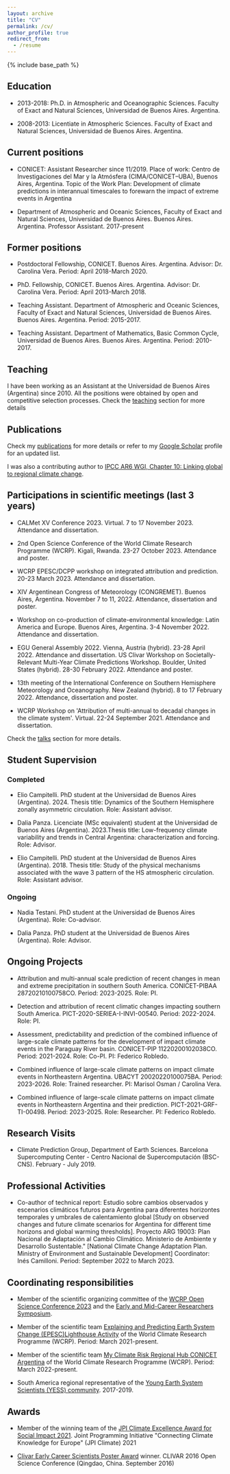 ```yaml
---
layout: archive
title: "CV"
permalink: /cv/
author_profile: true
redirect_from:
  - /resume
---
```


{% include base_path %}

## Education

* 2013-2018: Ph.D. in Atmospheric and Oceanographic Sciences. Faculty of Exact and Natural Sciences, Universidad de Buenos Aires. Argentina.

* 2008-2013: Licentiate in Atmospheric Sciences. Faculty of Exact and Natural Sciences, Universidad de Buenos Aires. Argentina.

## Current positions
* CONICET: Assistant Researcher since 11/2019. 
Place of work: Centro de Investigaciones del Mar y la Atmósfera (CIMA/CONICET–UBA), Buenos Aires, Argentina. 
Topic of the Work Plan: Development of climate predictions in interannual timescales to forewarn the impact of extreme events in Argentina

* Department of Atmospheric and Oceanic Sciences, Faculty of Exact and Natural Sciences, Universidad de Buenos Aires. Buenos Aires. Argentina.
Professor Assistant. 2017-present

## Former positions
* Postdoctoral Fellowship, CONICET. Buenos Aires. Argentina. Advisor: Dr. Carolina Vera. Period: April 2018-March 2020.

* PhD. Fellowship, CONICET. Buenos Aires. Argentina. Advisor: Dr. Carolina Vera. Period: April 2013-March 2018.

* Teaching Assistant. Department of Atmospheric and Oceanic Sciences, Faculty of Exact and Natural Sciences, Universidad de Buenos Aires. Buenos Aires. Argentina. Period: 2015-2017.

* Teaching Assistant. Department of Mathematics, Basic Common Cycle, Universidad de Buenos Aires. Buenos Aires. Argentina. Period: 2010-2017.

## Teaching

I have been working as an Assistant at the Universidad de Buenos Aires (Argentina) since 2010. All the positions were obtained by open and competitive selection processes. Check the [teaching](https://lbdiaz.github.io/teaching/) section for more details

## Publications

Check my [publications](https://lbdiaz.github.io/publications/) for more details or refer to my [Google Scholar](https://scholar.google.com/citations?user=_ahb9y0AAAAJ&hl=es) profile for an updated list. 

I was also a contributing author to [IPCC AR6 WGI, Chapter 10: Linking global to regional climate change](https://www.ipcc.ch/report/ar6/wg1/chapter/chapter-10/).

## Participations in scientific meetings (last 3 years)

* CALMet XV Conference 2023. Virtual. 7 to 17 November 2023. Attendance and dissertation.

* 2nd Open Science Conference of the World Climate Research Programme (WCRP). Kigali, Rwanda. 23-27 October 2023. Attendance and poster.

* WCRP EPESC/DCPP workshop on integrated attribution and prediction. 20-23 March 2023. Attendance and dissertation.

* XIV Argentinean Congress of Meteorology (CONGREMET). Buenos Aires, Argentina. November 7 to 11, 2022. Attendance, dissertation and poster.

* Workshop on co-production of climate-environmental knowledge: Latin America and Europe. Buenos Aires, Argentina. 3-4 November 2022. Attendance and dissertation.

* EGU General Assembly 2022. Vienna, Austria (hybrid). 23-28 April 2022. Attendance and dissertation.
US Clivar Workshop on Societally-Relevant Multi-Year Climate Predictions Workshop. Boulder, United States (hybrid). 28-30 February 2022. Attendance and poster.

* 13th meeting of the International Conference on Southern Hemisphere Meteorology and Oceanography. New Zealand (hybrid). 8 to 17 February 2022. Attendance, dissertation and poster.

* WCRP Workshop on 'Attribution of multi-annual to decadal changes in the climate system'. Virtual. 22-24 September 2021. Attendance and dissertation.

Check the [talks](https://lbdiaz.github.io/talks/) section for more details.

## Student Supervision

### Completed

* Elio Campitelli. PhD student at the Universidad de Buenos Aires (Argentina). 2024.
Thesis title: Dynamics of the Southern Hemisphere zonally asymmetric circulation.
Role: Assistant advisor.

* Dalia Panza. Licenciate (MSc equivalent) student at the Universidad de Buenos Aires (Argentina). 2023.Thesis title: Low-frequency climate variability and trends in Central Argentina: characterization and forcing. 
Role: Advisor.

* Elio Campitelli. PhD student at the Universidad de Buenos Aires (Argentina). 2018.
Thesis title: Study of the physical mechanisms associated with the wave 3 pattern of the HS atmospheric circulation. 
Role: Assistant advisor.

### Ongoing

* Nadia Testani. PhD student at the Universidad de Buenos Aires (Argentina). 
Role: Co-advisor.

* Dalia Panza. PhD student at the Universidad de Buenos Aires (Argentina). 
Role: Advisor.

## Ongoing Projects

* Attribution and multi-annual scale prediction of recent changes in mean and extreme precipitation in southern South America. CONICET-PIBAA 28720210100758CO. Period: 2023-2025. Role: PI.

* Detection and attribution of recent climatic changes impacting southern South America. PICT-2020-SERIEA-I-INVI-00540. Period: 2022-2024. Role: PI.

* Assessment, predictability and prediction of the combined influence of large-scale climate patterns for the development of impact climate events in the Paraguay River basin. CONICET-PIP 11220200102038CO. Period: 2021-2024. Role: Co-PI. PI: Federico Robledo.

* Combined influence of large-scale climate patterns on impact climate events in Northeastern Argentina. UBACYT 20020220100075BA. Period: 2023-2026. Role: Trained researcher. PI: Marisol Osman / Carolina Vera.

* Combined influence of large-scale climate patterns on impact climate events in Northeastern Argentina and their prediction. PICT-2021-GRF-TI-00498. Period: 2023-2025. Role: Researcher. PI: Federico Robledo.

## Research Visits

* Climate Prediction Group, Department of Earth Sciences. Barcelona Supercomputing Center - Centro Nacional de Supercomputación (BSC-CNS). February - July 2019.


## Professional Activities

* Co-author of technical report: Estudio sobre cambios observados y escenarios climáticos futuros para Argentina para diferentes horizontes temporales y umbrales de calentamiento global [Study on observed changes and future climate scenarios for Argentina for different time horizons and global warming thresholds]. Proyecto ARG 19003: Plan Nacional de Adaptación al Cambio Climático. Ministerio de Ambiente y Desarrollo Sustentable." [National Climate Change Adaptation Plan. Ministry of Environment and Sustainable Development] 
Coordinator: Inés Camilloni. 
Period: September 2022 to March 2023.

## Coordinating responsibilities

* Member of the scientific organizing committee of the [WCRP Open Science Conference 2023](https://wcrp-osc2023.org/) and the [Early and Mid-Career Researchers Symposium](https://wcrp-osc2023.org/emcr).

* Member of the scientific team [Explaining and Predicting Earth System Change (EPESC)Lighthouse Activity](https://www.wcrp-climate.org/epesc) of the World Climate Research Programme (WCRP). Period: March 2021-present.

* Member of the scientific team [My Climate Risk Regional Hub CONICET Argentina](https://sites.google.com/view/mcrhubconicet/) of the World Climate Research Programme (WCRP). Period: March 2022-present.

* South America regional representative of the [Young Earth System Scientists (YESS) community](https://www.yess-community.org/). 2017-2019.

## Awards

* Member of the winning team of the [JPI Climate Excellence Award for Social Impact 2021](https://jpi-climate.eu/news/the-winner-of-the-jpi-climate-excellence-award-for-social-impact-2021/). Joint Programming Initiative "Connecting Climate Knowledge for Europe" (JPI Climate) 2021

* [Clivar Early Career Scientists Poster Award](https://www.clivar.org/news/clivar-osc-poster-awards) winner. CLIVAR 2016 Open Science Conference (Qingdao, China. September 2016)
